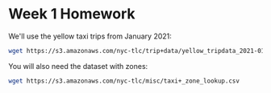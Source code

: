 # Week 1 Homework

We'll use the yellow taxi trips from January 2021:

```sh
wget https://s3.amazonaws.com/nyc-tlc/trip+data/yellow_tripdata_2021-01.parquet
```

You will also need the dataset with zones:

```sh
wget https://s3.amazonaws.com/nyc-tlc/misc/taxi+_zone_lookup.csv
```
